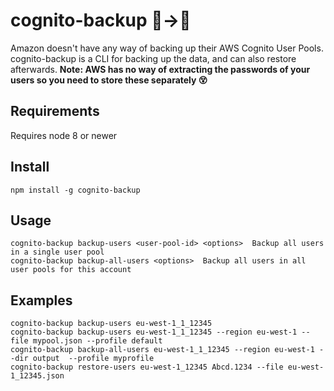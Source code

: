 # cognito-backup 👫→💾
Amazon doesn't have any way of backing up their AWS Cognito User Pools.
cognito-backup is a CLI for backing up the data, and can also restore afterwards. <b>Note: AWS has no way of extracting the passwords of your users so you need to store these separately 😵</b>



## Requirements

Requires node 8 or newer

## Install
```
npm install -g cognito-backup
```

## Usage
```
cognito-backup backup-users <user-pool-id> <options>  Backup all users in a single user pool
cognito-backup backup-all-users <options>  Backup all users in all user pools for this account
```

## Examples
```
cognito-backup backup-users eu-west-1_1_12345
cognito-backup backup-users eu-west-1_1_12345 --region eu-west-1 --file mypool.json --profile default
cognito-backup backup-all-users eu-west-1_1_12345 --region eu-west-1 --dir output  --profile myprofile
cognito-backup restore-users eu-west-1_12345 Abcd.1234 --file eu-west-1_12345.json
```
